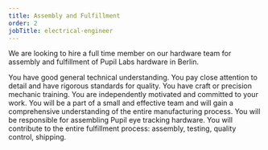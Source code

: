 ```yaml
---
title: Assembly and Fulfillment
order: 2
jobTitle: electrical-engineer
---
```


We are looking to hire a full time member on our hardware team for assembly and fulfillment of Pupil Labs hardware in Berlin.

You have good general technical understanding. You pay close attention to detail and have rigorous standards for quality. You have craft or precision mechanic training. You are independently motivated and committed to your work. You will be a part of a small and effective team and will gain a comprehensive understanding of the entire manufacturing process. You will be responsible for assembling Pupil eye tracking hardware. You will contribute to the entire fulfillment process: assembly, testing, quality control, shipping.